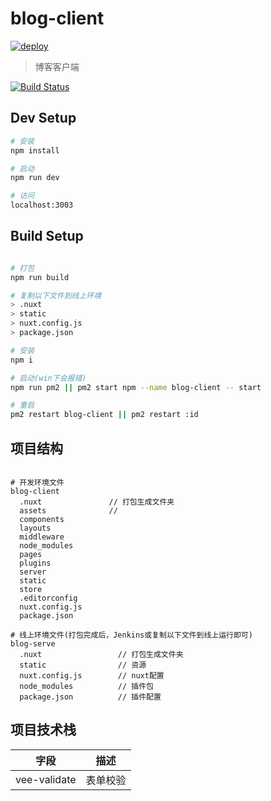 # blog-client

[![deploy](https://github.com/sliwei/blog-client/actions/workflows/action.yaml/badge.svg)](https://github.com/sliwei/blog-client/actions/workflows/action.yaml)

> 博客客户端

[![Build Status](https://drone.bstu.cn/api/badges/sliwei/blog-client/status.svg)](https://drone.bstu.cn/sliwei/blog-client)

## Dev Setup

``` bash
# 安装
npm install

# 启动
npm run dev

# 访问
localhost:3003

```

## Build Setup

``` bash

# 打包
npm run build

# 复制以下文件到线上环境
> .nuxt
> static
> nuxt.config.js
> package.json

# 安装
npm i

# 启动(win下会报错)
npm run pm2 || pm2 start npm --name blog-client -- start

# 重启
pm2 restart blog-client || pm2 restart :id

```

## 项目结构

```

# 开发环境文件
blog-client
  .nuxt               // 打包生成文件夹
  assets              // 
  components
  layouts
  middleware
  node_modules
  pages
  plugins
  server
  static
  store
  .editorconfig
  nuxt.config.js
  package.json

# 线上环境文件(打包完成后，Jenkins或复制以下文件到线上运行即可)
blog-serve
  .nuxt                 // 打包生成文件夹
  static                // 资源
  nuxt.config.js        // nuxt配置
  node_modules          // 插件包
  package.json          // 插件配置

```

## 项目技术栈

字段|描述
----|----
vee-validate|表单校验

